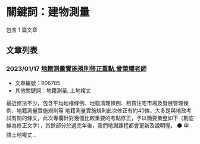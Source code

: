 # 關鍵詞：建物測量

包含 1 篇文章

## 文章列表

### 2023/01/17 [地籍測量實施規則修正重點,曾榮耀老師](../../articles/906785_%E5%9C%B0%E7%B1%8D%E6%B8%AC%E9%87%8F%E5%AF%A6%E6%96%BD%E8%A6%8F%E5%89%87%E4%BF%AE%E6%AD%A3%E9%87%8D%E9%BB%9E%2C%E6%9B%BE%E6%A6%AE%E8%80%80%E8%80%81%E5%B8%AB.md)
- 文章編號：906785
- 其他關鍵詞：地籍測量, 土地複丈

最近修法不少，包含平均地權條例、地籍清理條例、租賃住宅市場及發展管理條例、地籍測量實施規則等 地籍測量實施規則此次修正有約40條，大多是與地政考試有關的條文，此次專欄針對幾個比較重要的考點修正，予以簡要彙整如下（劃底線為修正文字），其餘部分於過完年後，我們地測課程都會更新及說明喔。 ⚫ 申請土地複丈...
